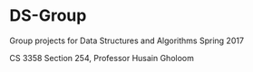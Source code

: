 # DS-Group
Group projects for Data Structures and Algorithms Spring 2017

CS 3358 Section 254, Professor Husain Gholoom

